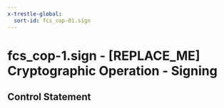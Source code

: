 ```yaml
---
x-trestle-global:
  sort-id: fcs_cop-01.sign
---
```


# fcs_cop-1.sign - \[REPLACE_ME\] Cryptographic Operation - Signing

## Control Statement
